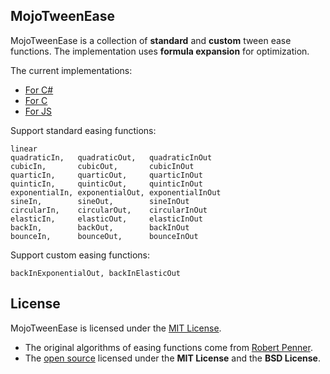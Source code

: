 ## MojoTweenEase

MojoTweenEase is a collection of **standard** and **custom** tween ease functions. The implementation uses **formula expansion** for optimization.

The current implementations:

* [For C#](https://github.com/scottcgi/MojoTweenEase/blob/master/TweenEase.cs)
* [For C](https://github.com/scottcgi/MojoTweenEase/blob/master/TweenEase.c)
* [For JS](https://github.com/scottcgi/MojoTweenEase/blob/master/TweenEase.js)

Support standard easing functions:

```
linear
quadraticIn,   quadraticOut,   quadraticInOut
cubicIn,       cubicOut,       cubicInOut
quarticIn,     quarticOut,     quarticInOut
quinticIn,     quinticOut,     quinticInOut
exponentialIn, exponentialOut, exponentialInOut
sineIn,        sineOut,        sineInOut
circularIn,    circularOut,    circularInOut
elasticIn,     elasticOut,     elasticInOut
backIn,        backOut,        backInOut
bounceIn,      bounceOut,      bounceInOut
```

Support custom easing functions:

```
backInExponentialOut, backInElasticOut
```

## License

MojoTweenEase is licensed under the [MIT License](https://github.com/scottcgi/MojoTweenEase/blob/master/LICENSE).

* The original algorithms of easing functions come from [Robert Penner](http://robertpenner.com/easing). 
* The [open source](http://robertpenner.com/easing_terms_of_use.html) licensed under the **MIT License** and the **BSD License**.

